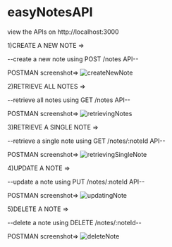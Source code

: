 # easyNotesAPI

view the APIs on http://localhost:3000

1)CREATE A NEW NOTE =>

--create a new note using POST  /notes API--

POSTMAN screenshot=>
![createNewNote](https://user-images.githubusercontent.com/65479911/83999859-3e573780-a981-11ea-917a-e4bc94dbf1fe.jpg)

2)RETRIEVE ALL NOTES =>

--retrieve all notes using GET  /notes API--

POSTMAN screenshot=>
![retrievingNotes](https://user-images.githubusercontent.com/65479911/83999868-43b48200-a981-11ea-9624-09ac98ca548a.jpg)

3)RETRIEVE A SINGLE NOTE =>

--retrieve a single note using GET  /notes/:noteId API--

POSTMAN screenshot=>
![retrievingSingleNote](https://user-images.githubusercontent.com/65479911/83999882-4adb9000-a981-11ea-8731-b6880b31c188.jpg)

4)UPDATE A NOTE =>

--update a note using PUT  /notes/:noteId API--

POSTMAN screenshot=>
![updatingNote](https://user-images.githubusercontent.com/65479911/83999894-4fa04400-a981-11ea-8104-0b1330bcd84c.jpg)

5)DELETE A NOTE =>

--delete a note using DELETE  /notes/:noteId--

POSTMAN screenshot=>
![deleteNote](https://user-images.githubusercontent.com/65479911/83999908-54fd8e80-a981-11ea-9527-cf2b712a100d.jpg)
